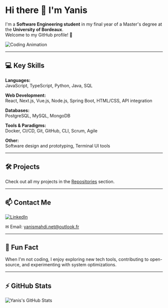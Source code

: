 # Hi there 👋 I'm Yanis

I'm a **Software Engineering student** in my final year of a Master's degree at the **University of Bordeaux**.  
Welcome to my GitHub profile! 🚀

![Coding Animation](https://cdn.dribbble.com/users/1208406/screenshots/4471013/programmer.gif)

---

## 💻 Key Skills

**Languages:**  
JavaScript, TypeScript, Python, Java, SQL  

**Web Development:**  
React, Next.js, Vue.js, Node.js, Spring Boot, HTML/CSS, API integration  

**Databases:**  
PostgreSQL, MySQL, MongoDB  

**Tools & Paradigms:**  
Docker, CI/CD, Git, GitHub, CLI, Scrum, Agile

**Other:**  
Software design and prototyping, Terminal UI tools

---

## 🛠 Projects 

Check out all my projects in the [Repositories](https://github.com/mrzefix23?tab=repositories) section.

---

## 📫 Contact Me

[![LinkedIn](https://img.shields.io/badge/LinkedIn-0077B5?style=flat&logo=linkedin&logoColor=white)](https://www.linkedin.com/in/yanis-mahdi-933a37238/)

✉ Email: yanismahdi.net@outlook.fr

---

## 🌟 Fun Fact

When I'm not coding, I enjoy exploring new tech tools, contributing to open-source, and experimenting with system optimizations.

---

## ⚡ GitHub Stats

![Yanis's GitHub Stats](https://github-readme-stats.vercel.app/api?username=mrzefix23&show_icons=true&theme=radical)
